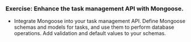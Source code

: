 ###  Exercise: Enhance the task management API with Mongoose.
 - Integrate Mongoose into your task management API. Define Mongoose schemas and models for tasks, and use them to perform database operations. Add validation and default values to your schemas.